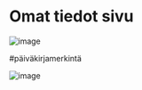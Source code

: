 # Omat tiedot sivu

![image](https://github.com/sennir/terveyssovellus/assets/111856877/8c15f52f-40ea-4ba8-8cc3-9aae7725a6cc)

#päiväkirjamerkintä

![image](https://github.com/sennir/terveyssovellus/assets/111856877/d7048395-ee8e-4710-8548-2cf2a0140788)


